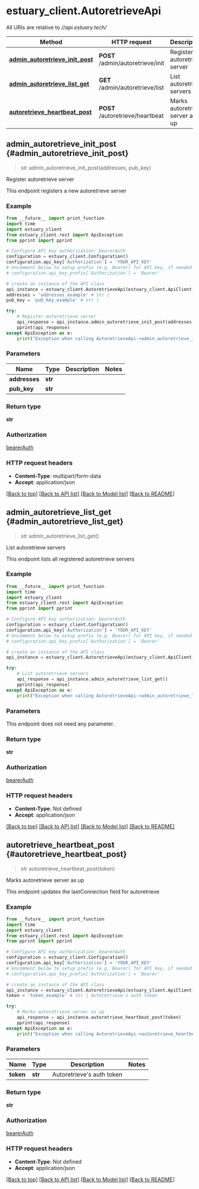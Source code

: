 # estuary_client.AutoretrieveApi

All URIs are relative to *//api.estuary.tech/*

Method | HTTP request | Description
------------- | ------------- | -------------
[**admin_autoretrieve_init_post**](AutoretrieveApi.md#admin_autoretrieve_init_post) | **POST** /admin/autoretrieve/init | Register autoretrieve server
[**admin_autoretrieve_list_get**](AutoretrieveApi.md#admin_autoretrieve_list_get) | **GET** /admin/autoretrieve/list | List autoretrieve servers
[**autoretrieve_heartbeat_post**](AutoretrieveApi.md#autoretrieve_heartbeat_post) | **POST** /autoretrieve/heartbeat | Marks autoretrieve server as up

## **admin_autoretrieve_init_post** {#admin_autoretrieve_init_post}
> str admin_autoretrieve_init_post(addresses, pub_key)

Register autoretrieve server

This endpoint registers a new autoretrieve server

### Example
```python
from __future__ import print_function
import time
import estuary_client
from estuary_client.rest import ApiException
from pprint import pprint

# Configure API key authorization: bearerAuth
configuration = estuary_client.Configuration()
configuration.api_key['Authorization'] = 'YOUR_API_KEY'
# Uncomment below to setup prefix (e.g. Bearer) for API key, if needed
# configuration.api_key_prefix['Authorization'] = 'Bearer'

# create an instance of the API class
api_instance = estuary_client.AutoretrieveApi(estuary_client.ApiClient(configuration))
addresses = 'addresses_example' # str | 
pub_key = 'pub_key_example' # str | 

try:
    # Register autoretrieve server
    api_response = api_instance.admin_autoretrieve_init_post(addresses, pub_key)
    pprint(api_response)
except ApiException as e:
    print("Exception when calling AutoretrieveApi->admin_autoretrieve_init_post: %s\n" % e)
```

### Parameters

Name | Type | Description  | Notes
------------- | ------------- | ------------- | -------------
 **addresses** | **str**|  | 
 **pub_key** | **str**|  | 

### Return type

**str**

### Authorization

[bearerAuth](../README.md#bearerAuth)

### HTTP request headers

 - **Content-Type**: multipart/form-data
 - **Accept**: application/json

[[Back to top]](#) [[Back to API list]](../README.md#documentation-for-api-endpoints) [[Back to Model list]](../README.md#documentation-for-models) [[Back to README]](../README.md)

## **admin_autoretrieve_list_get** {#admin_autoretrieve_list_get}
> str admin_autoretrieve_list_get()

List autoretrieve servers

This endpoint lists all registered autoretrieve servers

### Example
```python
from __future__ import print_function
import time
import estuary_client
from estuary_client.rest import ApiException
from pprint import pprint

# Configure API key authorization: bearerAuth
configuration = estuary_client.Configuration()
configuration.api_key['Authorization'] = 'YOUR_API_KEY'
# Uncomment below to setup prefix (e.g. Bearer) for API key, if needed
# configuration.api_key_prefix['Authorization'] = 'Bearer'

# create an instance of the API class
api_instance = estuary_client.AutoretrieveApi(estuary_client.ApiClient(configuration))

try:
    # List autoretrieve servers
    api_response = api_instance.admin_autoretrieve_list_get()
    pprint(api_response)
except ApiException as e:
    print("Exception when calling AutoretrieveApi->admin_autoretrieve_list_get: %s\n" % e)
```

### Parameters
This endpoint does not need any parameter.

### Return type

**str**

### Authorization

[bearerAuth](../README.md#bearerAuth)

### HTTP request headers

 - **Content-Type**: Not defined
 - **Accept**: application/json

[[Back to top]](#) [[Back to API list]](../README.md#documentation-for-api-endpoints) [[Back to Model list]](../README.md#documentation-for-models) [[Back to README]](../README.md)

## **autoretrieve_heartbeat_post** {#autoretrieve_heartbeat_post}
> str autoretrieve_heartbeat_post(token)

Marks autoretrieve server as up

This endpoint updates the lastConnection field for autoretrieve

### Example
```python
from __future__ import print_function
import time
import estuary_client
from estuary_client.rest import ApiException
from pprint import pprint

# Configure API key authorization: bearerAuth
configuration = estuary_client.Configuration()
configuration.api_key['Authorization'] = 'YOUR_API_KEY'
# Uncomment below to setup prefix (e.g. Bearer) for API key, if needed
# configuration.api_key_prefix['Authorization'] = 'Bearer'

# create an instance of the API class
api_instance = estuary_client.AutoretrieveApi(estuary_client.ApiClient(configuration))
token = 'token_example' # str | Autoretrieve's auth token

try:
    # Marks autoretrieve server as up
    api_response = api_instance.autoretrieve_heartbeat_post(token)
    pprint(api_response)
except ApiException as e:
    print("Exception when calling AutoretrieveApi->autoretrieve_heartbeat_post: %s\n" % e)
```

### Parameters

Name | Type | Description  | Notes
------------- | ------------- | ------------- | -------------
 **token** | **str**| Autoretrieve&#x27;s auth token | 

### Return type

**str**

### Authorization

[bearerAuth](../README.md#bearerAuth)

### HTTP request headers

 - **Content-Type**: Not defined
 - **Accept**: application/json

[[Back to top]](#) [[Back to API list]](../README.md#documentation-for-api-endpoints) [[Back to Model list]](../README.md#documentation-for-models) [[Back to README]](../README.md)

